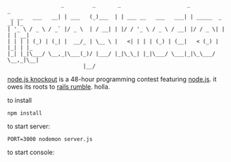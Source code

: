                      _         _       _                     _               _
     _ __   ___   __| | ___   (_)___  | | ___ __   ___   ___| | _____  _   _| |_
    | '_ \ / _ \ / _` |/ _ \  | / __| | |/ / '_ \ / _ \ / __| |/ / _ \| | | | __|
    | | | | (_) | (_| |  __/_ | \__ \ |   <| | | | (_) | (__|   < (_) | |_| | |_
    |_| |_|\___/ \__,_|\___(_)/ |___/ |_|\_\_| |_|\___/ \___|_|\_\___/ \__,_|\__|
                            |__/

[node.js knockout] is a 48-hour programming contest featuring [node.js]. it
owes its roots to [rails rumble]. holla.

[node.js knockout]:http://nodeknockout.com/
[node.js]:http://nodejs.org/
[rails rumble]:http://railsrumble.com/


to install

    npm install

to start server:

    PORT=3000 nodemon server.js

to start console: